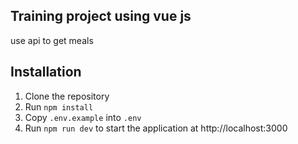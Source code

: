 ## Training project using vue js 
use  api to get meals


## Installation
1. Clone the repository
1. Run `npm install`
1. Copy `.env.example` into `.env`
1. Run `npm run dev` to start the application at http://localhost:3000

